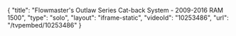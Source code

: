 {
    "title": "Flowmaster's Outlaw Series Cat-back System - 2009-2016 RAM 1500",
    "type": "solo",
    "layout": "iframe-static",
    "videoId": "10253486",
    "url": "\/tvpembed\/10253486"
}